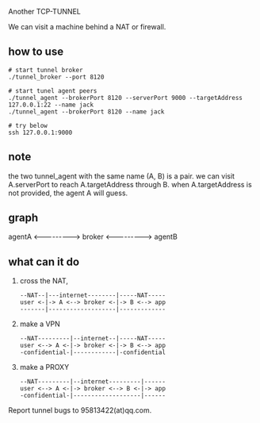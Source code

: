 Another TCP-TUNNEL

We can visit a machine behind a NAT or firewall.


## how to use

    # start tunnel broker
    ./tunnel_broker --port 8120

    # start tunel agent peers
    ./tunnel_agent --brokerPort 8120 --serverPort 9000 --targetAddress 127.0.0.1:22 --name jack
    ./tunnel_agent --brokerPort 8120 --name jack

    # try below
    ssh 127.0.0.1:9000

## note

the two tunnel_agent with the same name (A, B) is a pair.
we can visit A.serverPort to reach A.targetAddress through B.
when A.targetAddress is not provided, the agent A will guess.

## graph

agentA <---------> broker <---------> agentB

## what can it do

1. cross the NAT,

    ```
    --NAT--|---internet--------|-----NAT-----
    user <-|-> A <--> broker <-|-> B <--> app
    -------|-------------------|-------------
    ```

2. make a VPN

    ```
    --NAT---------|--internet--|-----NAT-----
    user <--> A <-|-> broker <-|-> B <--> app
    -confidential-|------------|-confidential
    ```

3. make a PROXY

    ```
    --NAT---------|--internet---------|------
    user <--> A <-|-> broker <--> B <-|-> app
    -confidential-|-------------------|------
    ```

Report tunnel bugs to 95813422(at)qq.com.
